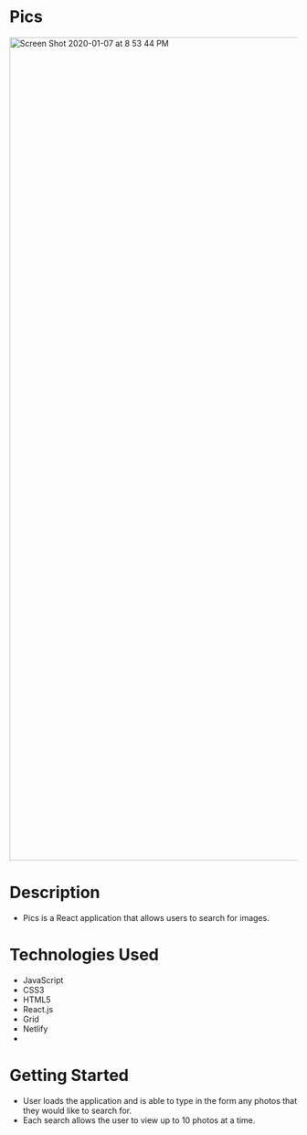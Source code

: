# Pics


<img width="1440" alt="Screen Shot 2020-01-07 at 8 53 44 PM" src="https://user-images.githubusercontent.com/53157290/137189062-0c725751-a9f6-4c9d-87ca-ee36a6274555.png">


# Description 
* Pics is a React application that allows users to search for images. 


# Technologies Used
* JavaScript
* CSS3
* HTML5
* React.js
* Grid
* Netlify
* 


# Getting Started 
* User loads the application and is able to type in the form any photos that they would like to search for.
* Each search allows the user to view up to 10 photos at a time.
